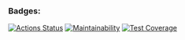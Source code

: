 ### Badges:
[![Actions Status](https://github.com/bersyatina/frontend-project-11/actions/workflows/hexlet-check.yml/badge.svg)](https://github.com/bersyatina/frontend-project-11/actions)
[![Maintainability](https://api.codeclimate.com/v1/badges/efd67dca817ab522d38a/maintainability)](https://codeclimate.com/github/bersyatina/frontend-project-11/maintainability)
[![Test Coverage](https://api.codeclimate.com/v1/badges/efd67dca817ab522d38a/test_coverage)](https://codeclimate.com/github/bersyatina/frontend-project-11/test_coverage)

